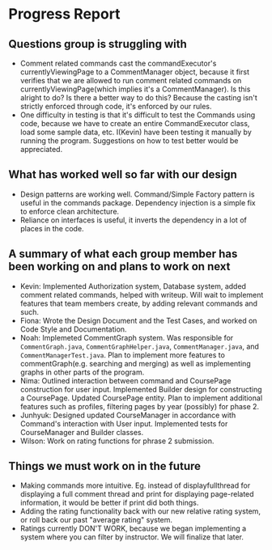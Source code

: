 # Progress Report

## Questions group is struggling with

- Comment related commands cast the commandExecutor's currentlyViewingPage to a CommentManager object, because it first
  verifies that we are allowed to run comment related commands on currentlyViewingPage(which implies it's a
  CommentManager). Is this alright to do? Is there a better way to do this? Because the casting isn't strictly
  enforced through code, it's enforced by our rules.
- One difficulty in testing is that it's difficult to test the Commands using code, because we have to create an entire
  CommandExecutor class, load some sample data, etc. I(Kevin) have been testing it manually by running the program.
  Suggestions on how to test better would be appreciated.

## What has worked well so far with our design

- Design patterns are working well. Command/Simple Factory pattern is useful in the commands package. Dependency
  injection is a simple fix to enforce clean architecture.
- Reliance on interfaces is useful, it inverts the dependency in a lot of places in the code.

## A summary of what each group member has been working on and plans to work on next

- Kevin: Implemented Authorization system, Database system, added comment related commands, helped with writeup. Will
  wait to implement features that team members create, by adding relevant commands and such.
- Fiona: Wrote the Design Document and the Test Cases, and worked on Code Style and Documentation.
- Noah: Implemeted CommentGraph system. Was responsible for `CommentGraph.java`, `CommentGraphHelper.java`, `CommentManager.java`, and `CommentManagerTest.java`. Plan to implement more features to commentGraph(e.g. searching and merging) as well as implementing graphs in other parts of the program.
- Nima: Outlined interaction between command and CoursePage construction for user input. Implemented Builder design for
  constructing a CoursePage. Updated CoursePage entity. Plan to implement additional features such as profiles, 
  filtering pages by year (possibly) for phase 2.
- Junhyuk: Designed updated CourseManager in accordance with Command's interaction with User input. Implemented tests 
  for CourseManager and Builder classes. 
- Wilson: Work on rating functions for phrase 2 submission.

## Things we must work on in the future

- Making commands more intuitive. Eg. instead of displayfullthread for displaying a full comment thread and
print for displaying page-related information, it would be better if print did both things.
- Adding the rating functionality back with our new relative rating system, or roll back our past "average rating" system.
- Ratings currently DON'T WORK, because we began implementing a system where you can filter by instructor. We will finalize that later.
